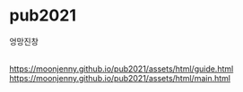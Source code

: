 # pub2021

엉망진창<br><br>

https://moonjenny.github.io/pub2021/assets/html/guide.html<br>
https://moonjenny.github.io/pub2021/assets/html/main.html
